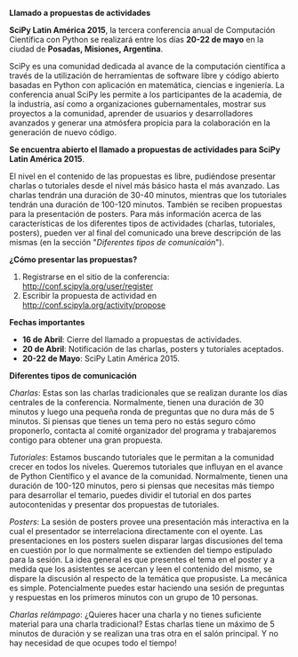 ﻿**Llamado a propuestas de actividades**

**SciPy Latin América 2015**, la tercera conferencia anual de Computación
Científica con Python se realizará entre los días **20-22 de mayo** en la
ciudad de **Posadas, Misiones, Argentina**.

SciPy es una comunidad dedicada al avance de la computación científica
a través de la utilización de herramientas de
software libre y código abierto basadas en Python con aplicación en matemática, ciencias
e ingeniería. La conferencia anual SciPy les permite a los participantes de
la academia, de la industria, así como a organizaciones gubernamentales, mostrar
sus proyectos a la comunidad, aprender de usuarios y desarrolladores avanzados
y generar una atmósfera propicia para la colaboración en la generación de nuevo código.

**Se encuentra abierto el llamado a propuestas de actividades para SciPy Latin
América 2015**.

El nivel en el contenido de las propuestas es libre, pudiéndose presentar
charlas o tutoriales desde el nivel más básico hasta el más avanzado.
Las charlas tendrán una duración de 30-40 minutos, mientras que los tutoriales
tendrán una duración de 100-120 minutos. También se reciben propuestas para
la presentación de posters.
Para más información acerca de las características de los diferentes tipos de
actividades (charlas, tutoriales, posters), pueden ver al final del comunicado una breve
descripción de las mismas (en la sección "*Diferentes tipos de comunicaión*").

**¿Cómo presentar las propuestas?**

1. Registrarse en el sitio de la conferencia: <http://conf.scipyla.org/user/register>
2. Escribir la propuesta de actividad en <http://conf.scipyla.org/activity/propose>

**Fechas importantes**

- **16 de Abril**: Cierre del llamado a propuestas de actividades.
- **20 de Abril**: Notificación de las charlas, posters y tutoriales aceptados.
- **20-22 de Mayo**: SciPy Latin América 2015.

**Diferentes tipos de comunicación**

*Charlas*: Estas son las charlas tradicionales que se realizan durante los días
centrales de la conferencia. Normalmente, tienen una duración de 30 minutos y
luego una pequeña ronda de preguntas que no dura más de 5 minutos. Si piensas
que tienes un tema pero no estás seguro cómo proponerlo, contacta al comité
organizador del programa y trabajaremos contigo para obtener una gran propuesta.

*Tutoriales*: Estamos buscando tutoriales que le permitan a la comunidad crecer
en todos los niveles. Queremos tutoriales que influyan en el avance de Python
Científico y el avance de la comunidad. Normalmente, tienen una duración de
100-120 minutos, pero si piensas que necesitas más tiempo para desarrollar el
temario, puedes dividir el tutorial en dos partes autocontenidas y presentar dos
propuestas de tutoriales.

*Posters*: La sesión de posters provee una presentación más interactiva en la
cual el presentador se interrelaciona directamente con el oyente. Las
presentaciones en los posters suelen disparar largas discusiones del tema en
cuestión por lo que normalmente se extienden del tiempo estipulado para la sesión.
La idea general es que presentes el tema en el poster y a medida que los asistentes
se acercan y leen el contenido del mismo, se dispare la discusión al respecto de
la temática que propusiste. La mecánica es simple. Potencialmente puedes estar
haciendo una sesión de preguntas y respuestas en los primeros minutos con un
grupo de 10 personas.

*Charlas relámpago*: ¿Quieres hacer una charla y no tienes suficiente material
para una charla tradicional? Estas charlas tiene un máximo de 5 minutos de
duración y se realizan una tras otra en el salón principal. Y no hay necesidad
de que ocupes todo el tiempo!

